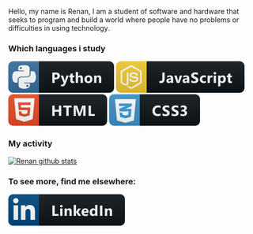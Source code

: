 Hello, my name is Renan, I am a student of software and hardware that seeks to program and build a world where people have no problems or difficulties in using technology.


### Which languages i study

<!-- Badges creator: https://github.com/MikeCodesDotNET/ColoredBadges -->
![Language1](https://raw.githubusercontent.com/8bithemant/8bithemant/master/svg/dev/languages/python.svg)
![Language2](https://raw.githubusercontent.com/MikeCodesDotNET/ColoredBadges/master/svg/dev/languages/js.svg)
![Language3](https://raw.githubusercontent.com/MikeCodesDotNET/ColoredBadges/master/svg/dev/languages/html.svg)
![Language4](https://raw.githubusercontent.com/MikeCodesDotNET/ColoredBadges/master/svg/dev/languages/css3.svg)


### My activity

<!-- Card stats project: https://github.com/anuraghazra/github-readme-statshttps://github.com/anuraghazra/github-readme-stats  -->
[![Renan github stats](https://github-readme-stats.vercel.app/api?username=Renan3709)](https://github.com/Renan3709/github-readme-stats)

### To see more, find me elsewhere:

<a target="_blank" href= "https://www.linkedin.com/in/renan-guimar%C3%A3es-a444251a6/">![Linkedin](https://raw.githubusercontent.com/MikeCodesDotNET/ColoredBadges/master/svg/social/linkedin.svg)
 </a>

